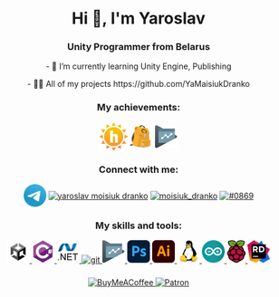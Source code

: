 <h1 align="center">Hi 👋, I'm Yaroslav</h1>
<h3 align="center">Unity Programmer from Belarus</h3>
<p align="center">
- 🌱 I’m currently learning Unity Engine, Publishing </a>

<p align="center">
- 👨‍💻 All of my projects https://github.com/YaMaisiukDranko   </a>

<h3 align="center">My achievements:</h3>
<p align="center">
<a href="https://summer.hackclub.com/" target="blank"><img align="center" src="https://github.com/YaMaisiukDranko/YaMaisiukDranko/blob/main/summer_of_making.svg" alt="HackClub" height="50" width="50" /></a>
<a href="https://education.github.com/pack" target="blank"><img align="center" src="https://github.com/YaMaisiukDranko/YaMaisiukDranko/blob/main/d6fe3e7025f9a9ae3f786e0cb77dea75.png" alt="StudentDeveloperPack" height="40" width="40" /></a>
<a href="https://play.google.com/console/about/" target="_blank"> <img align="center"  src="https://github.com/YaMaisiukDranko/YaMaisiukDranko/blob/main/top_console.png" alt="GoogleConsole" width="40" height="40"/> </a> 

<h3 align="center">Connect with me:</h3>
<p align="center">
<a href="https://t.me/YaMaisiukDranko" target="blank"><img align="center" src="https://github.com/YaMaisiukDranko/YaMaisiukDranko/blob/main/Telegram-Logo.png" alt="YaMaisiukDranko" height="40" width="40" /></a>
<a href="https://linkedin.com/in/yaroslav moisiuk dranko" target="blank"><img align="center" src="https://raw.githubusercontent.com/rahuldkjain/github-profile-readme-generator/master/src/images/icons/Social/linked-in-alt.svg" alt="yaroslav moisiuk dranko" height="30" width="40" /></a>
<a href="https://instagram.com/moisiuk_dranko" target="blank"><img align="center" src="https://raw.githubusercontent.com/rahuldkjain/github-profile-readme-generator/master/src/images/icons/Social/instagram.svg" alt="moisiuk_dranko" height="30" width="40" /></a>
<a href="https://discord.gg/#0869" target="blank"><img align="center" src="https://raw.githubusercontent.com/rahuldkjain/github-profile-readme-generator/master/src/images/icons/Social/discord.svg" alt="#0869" height="30" width="40" /></a>
</p>

<h3 align="center">My skills and tools:</h3>
<p align="center">
<a href="https://unity.com/" target="_blank"> <img src="https://github.com/YaMaisiukDranko/YaMaisiukDranko/blob/main/Unity%20logo.png" alt="unity" width="40" height="40"/> </a> 
<a href="https://ru.wikipedia.org/wiki/C_Sharp" target="_blank"> <img src="https://raw.githubusercontent.com/devicons/devicon/master/icons/csharp/csharp-original.svg" alt="csharp" width="40" height="40"/> </a> 
<a href="https://dotnet.microsoft.com/" target="_blank"> <img src="https://github.com/YaMaisiukDranko/YaMaisiukDranko/blob/main/Net%20framework.png" alt="dotnet" width="40" height="40"/> </a> 
<a href="https://git-scm.com/" target="_blank"> <img src="https://www.vectorlogo.zone/logos/git-scm/git-scm-icon.svg" alt="git" width="40" height="40"/> </a> 
<a href="https://play.google.com/console/about/" target="_blank"> <img src="https://github.com/YaMaisiukDranko/YaMaisiukDranko/blob/main/top_console.png" alt="GoogleConsole" width="40" height="40"/> </a> 
<a href="https://www.photoshop.com/en" target="_blank"> <img src="https://github.com/YaMaisiukDranko/YaMaisiukDranko/blob/main/PSD.png" 
alt="photoshop" width="40" height="40"/> </a> 
<a href="https://www.adobe.com/in/products/illustrator.html" target="_blank"> <img src="https://github.com/YaMaisiukDranko/YaMaisiukDranko/blob/main/Adobe_Illustrator_CC_icon.svg.png" alt="illustrator" width="40" height="40"/> </a> 
<a href="https://www.linux.org/" target="_blank"> <img src="https://raw.githubusercontent.com/devicons/devicon/master/icons/linux/linux-original.svg" alt="linux" width="40" height="40"/> </a> 
<a href="https://www.arduino.cc/" target="_blank"> <img src="https://github.com/YaMaisiukDranko/YaMaisiukDranko/blob/main/arduino-logo-1.png" alt="arduino" width="40" height="40"/> </a> 
<a href="https://www.raspberrypi.com/" target="_blank"> <img src="https://github.com/YaMaisiukDranko/YaMaisiukDranko/blob/main/Raspberry_Pi_Logo.svg" alt="raspberryPi" width="33" height="40"/> </a> 
<a href="https://www.jetbrains.com/ru-ru/rider/" target="_blank"> <img src="https://github.com/YaMaisiukDranko/YaMaisiukDranko/blob/main/scale-dec-558x520%20%D0%BA%D0%BE%D0%BF%D0%B8%D1%8F.png" alt="rider" width="40" height="40"/> </a> 
</p>


<h3 align="center"></h3>
<p align="center">
<a href="https://www.buymeacoffee.com/YaMaisiukDranko" target="_blank"> <img src="https://www.buymeacoffee.com/assets/img/custom_images/orange_img.png" alt="BuyMeACoffee" width="155" height="37"/> </a> 
<a href="https://www.patreon.com/join/gametico/checkout?ru=undefined" target="_blank"> <img src="https://pbs.twimg.com/media/DC4gjLRUMAAyQ92?format=jpg&name=small" alt="Patron" width="155" height="37"/> </a> 
</p>
